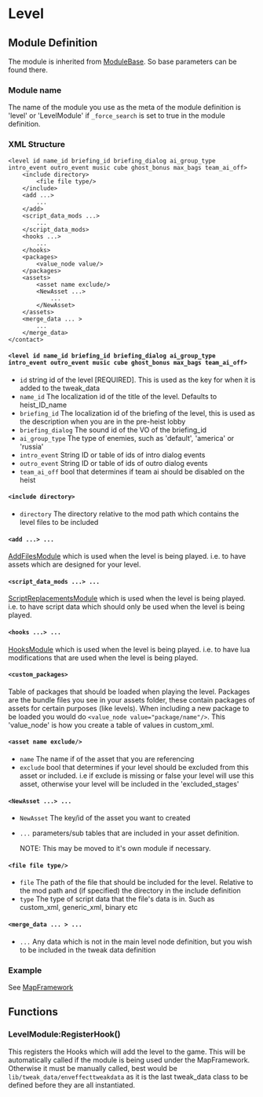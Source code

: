 # Level

## Module Definition

The module is inherited from [ModuleBase](https://github.com/GreatBigBushyBeard/PAYDAY-2-BeardLib/wiki/ModuleBase). So base parameters can be found there.

### Module name

The name of the module you use as the meta of the module definition is 'level' or 'LevelModule' if `_force_search` is set to true in the module definition.

### XML Structure

```markup
<level id name_id briefing_id briefing_dialog ai_group_type intro_event outro_event music cube ghost_bonus max_bags team_ai_off>
    <include directory>
        <file file type/>
    </include>
    <add ...>
        ...
    </add>
    <script_data_mods ...>
        ...
    </script_data_mods>
    <hooks ...>
        ...
    </hooks>
    <packages>
        <value_node value/>
    </packages>
    <assets>
        <asset name exclude/>
        <NewAsset ...>
            ...
        </NewAsset>
    </assets>
    <merge_data ... >
        ...
    </merge_data>
</contact>
```

#### `<level id name_id briefing_id briefing_dialog ai_group_type intro_event outro_event music cube ghost_bonus max_bags team_ai_off>`

* `id` string id of the level \[REQUIRED\]. This is used as the key for when it is added to the tweak\_data
* `name_id` The localization id of the title of the level. Defaults to heist\_ID\_name
* `briefing_id` The localization id of the briefing of the level, this is used as the description when you are in the pre-heist lobby
* `briefing_dialog` The sound id of the VO of the briefing\_id
* `ai_group_type` The type of enemies, such as 'default', 'america' or 'russia'
* `intro_event` String ID or table of ids of intro dialog events
* `outro_event` String ID or table of ids of outro dialog events
* `team_ai_off` bool that determines if team ai should be disabled on the heist

#### `<include directory>`

* `directory` The directory relative to the mod path which contains the level files to be included

#### `<add ...> ...`

[AddFilesModule](https://github.com/GreatBigBushyBeard/PAYDAY-2-BeardLib/wiki/AddFilesModule) which is used when the level is being played. i.e. to have assets which are designed for your level.

#### `<script_data_mods ...> ...`

[ScriptReplacementsModule](https://github.com/GreatBigBushyBeard/PAYDAY-2-BeardLib/wiki/ScriptReplacementsModule) which is used when the level is being played. i.e. to have script data which should only be used when the level is being played.

#### `<hooks ...> ...`

[HooksModule](https://github.com/GreatBigBushyBeard/PAYDAY-2-BeardLib/wiki/HooksModule) which is used when the level is being played. i.e. to have lua modifications that are used when the level is being played.

#### `<custom_packages>`

Table of packages that should be loaded when playing the level. Packages are the bundle files you see in your assets folder, these contain packages of assets for certain purposes \(like levels\). When including a new package to be loaded you would do `<value_node value="package/name"/>`. This 'value\_node' is how you create a table of values in custom\_xml.

#### `<asset name exclude/>`

* `name` The name if of the asset that you are referencing
* `exclude` bool that determines if your level should be excluded from this asset or included. i.e if exclude is missing or false your level will use this asset, otherwise your level will be included in the 'excluded\_stages'

#### `<NewAsset ...> ...`

* `NewAsset` The key/id of the asset you want to created
* `...` parameters/sub tables that are included in your asset definition.

  NOTE: This may be moved to it's own module if necessary.

#### `<file file type/>`

* `file` The path of the file that should be included for the level. Relative to the mod path and \(if specified\) the directory in the include definition
* `type` The type of script data that the file's data is in. Such as custom\_xml, generic\_xml, binary etc

#### `<merge_data ... > ...`

* `...` Any data which is not in the main level node definition, but you wish to be included in the tweak data definition

### Example

See [MapFramework](https://github.com/GreatBigBushyBeard/PAYDAY-2-BeardLib/wiki/MapFramework)

## Functions

### LevelModule:RegisterHook\(\)

This registers the Hooks which will add the level to the game. This will be automatically called if the module is being used under the MapFramework. Otherwise it must be manually called, best would be `lib/tweak_data/enveffecttweakdata` as it is the last tweak\_data class to be defined before they are all instantiated.

